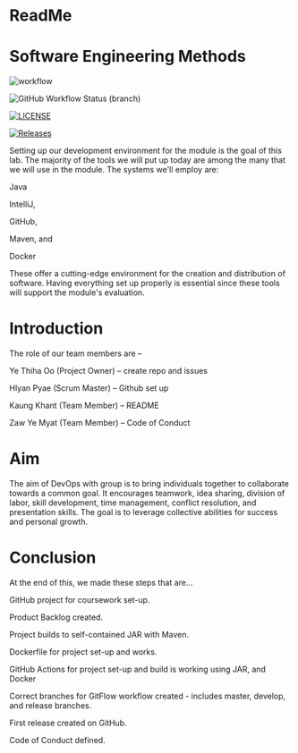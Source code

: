 # ReadMe
# Software Engineering Methods

![workflow](https://github.com/Hlyan-Pyae-40524301/DevOpsGp1/actions/workflows/main.yml/badge.svg)

![GitHub Workflow Status (branch)](https://img.shields.io/github/actions/workflow/status/Hlyan-Pyae-40524301/DevOpsGp1/main.yml?branch=develop)

[![LICENSE](https://img.shields.io/github/license/Hlyan-Pyae-40524301/DevOpsGp1.svg?style=flat-square)](https://github.com/Hlyan-Pyae-40524301/DevOpsGp1/blob/master/LICENSE)

[![Releases](https://img.shields.io/github/release/Hlyan-Pyae-40524301/DevOpsGp1/all.svg?style=flat-square)](https://github.com/Hlyan-Pyae-40524301/DevOpsGp1/releases)

Setting up our development environment for the module is the goal of this lab. The majority of the tools we will put up today are among the many that we will use in the module. The systems we'll employ are:

Java

IntelliJ,

GitHub,

Maven, and

Docker

These offer a cutting-edge environment for the creation and distribution of software. Having everything set up properly is essential since these tools will support the module's evaluation.

# Introduction

The role of our team members are –

Ye Thiha Oo (Project Owner) – create repo and issues

Hlyan Pyae (Scrum Master) – Github set up

Kaung Khant (Team Member) – README

Zaw Ye Myat (Team Member) – Code of Conduct



# Aim

The aim of DevOps with group is to bring individuals together to collaborate towards a common goal. It encourages teamwork, idea sharing, division of labor, skill development, time management, conflict resolution, and presentation skills. The goal is to leverage collective abilities for success and personal growth.

# Conclusion

At the end of this, we made these steps that are...

GitHub project for coursework set-up.

Product Backlog created.

Project builds to self-contained JAR with Maven.

Dockerfile for project set-up and works.

GitHub Actions for project set-up and build is working using JAR, and Docker

Correct branches for GitFlow workflow created - includes master, develop, and release branches.

First release created on GitHub.

Code of Conduct defined.


